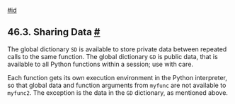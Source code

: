[#id](#PLPYTHON-SHARING)

## 46.3. Sharing Data [#](#PLPYTHON-SHARING)

The global dictionary `SD` is available to store private data between repeated calls to the same function. The global dictionary `GD` is public data, that is available to all Python functions within a session; use with care.

Each function gets its own execution environment in the Python interpreter, so that global data and function arguments from `myfunc` are not available to `myfunc2`. The exception is the data in the `GD` dictionary, as mentioned above.
